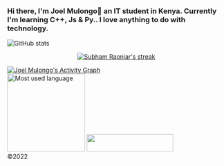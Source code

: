 ### Hi there, I'm Joel Mulongo👋 an IT student in Kenya. Currently I'm learning C++, Js & Py.. I love anything to do with technology.

<!DOCTYPE html>
<html lang="en">
  <body>
    

![GitHub stats](https://github-readme-stats.vercel.app/api?username=joelwmulongo&show_icons=true)  <br>
<p align="center">
    <a href="https://github.com/joelwmulongo">
        <img title="🔥 Get streak stats for your profile at git.io/streak-stats" alt="Subham Raoniar's streak" src="https://github-readme-streak-stats.herokuapp.com/?user=joelwmulongo&theme=black-ice&hide_border=true&stroke=0000&background=060A0CD0"/>
    </a>
</p>
<a href="https://github.com/joelwmulongo/github-readme-activity-graph"><img alt="Joel Mulongo's Activity Graph" src="https://activity-graph.herokuapp.com/graph?username=joelwmulongo&bg_color=0D1117&color=5BCDEC&line=5BCDEC&point=FFFFFF&hide_border=true" /></a>
<BR>
      <a><img src="https://github-readme-stats.vercel.app/api/top-langs/?username=joelwmulongo&theme=blue-green" alt="Most used language" height="180"></a>

<img width="200" height="40" src="https://visitor-badge.glitch.me/badge?page_id=joelwmulongo">

<footer>
      ©2022
    </footer>
  </body>
</html>
